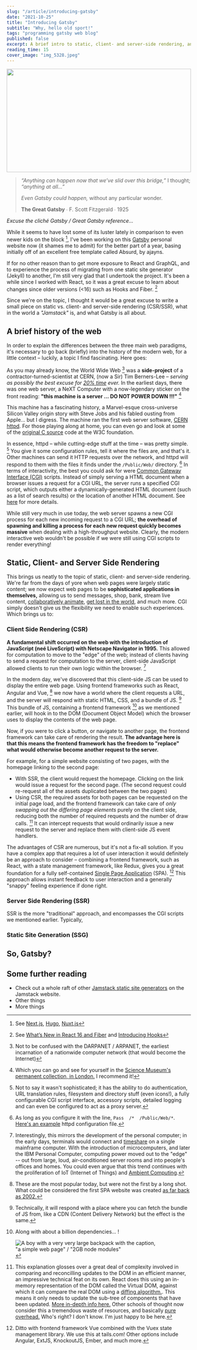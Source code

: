 ```yaml
---
slug: "/article/introducing-gatsby"
date: "2021-10-25"
title: "Introducing Gatsby"
subtitle: "Why, hello old sport!"
tags: "programming gatsby web blog"
published: false
excerpt: A brief intro to static, client- and server-side rendering, and what static site generators are about.
reading_time: 15
cover_image: "img_5328.jpeg"
---
```


<div style="width:100%;height:0;padding-bottom:56%;position:relative;">
  <img src="https://media.giphy.com/media/g9582DNuQppxC/source.gif" width="100%" height="100%" style="position:absolute" frameBorder="0" class="giphy-embed" allowFullScreen></img>
</div>

> _“Anything can happen now that we’ve slid over this bridge,”_ I thought; _“anything at all...”_
>
> _Even Gatsby could happen,_ without any particular wonder.
>
> **The Great Gatsby** ∙ F. Scott Fitzgerald ∙ 1925

*Excuse the cliché Gatsby / Great Gatsby reference...*

While it seems to have lost some of its luster lately in comparison to even newer kids on the block [^1], I've been working on this [Gatsby](https://www.gatsbyjs.com/) personal website now (it shames me to admit) for the better part of a year, basing initially off of an excellent free template called Absurd, by ajayns.

If for no other reason than to get more exposure to React and GraphQL, and to experience the process of migrating from one static site generator (Jekyll) to another, I'm still very glad that I undertook the project. It's been a while since I worked with React, so it was a great excuse to learn about changes since older versions (<16) such as Hooks and Fiber. [^2]

Since we're on the topic, I thought it would be a great excuse to write a small piece on static vs. client- and server-side rendering (CSR/SSR), what in the world a _"Jamstack"_ is, and what Gatsby is all about.


## A brief history of the web

In order to explain the differences between the three main web paradigms, it's necessary to go back (briefly) into the history of the modern web, for a little context – luckily, a topic I find fascinating. Here goes:

As you may already know, the World Wide Web [^12] was a **side-project** of a contractor-turned-scientist at CERN, (now a Sir) Tim Berners-Lee – *serving as possibly the best excuse for [20% time]() ever.* In the earliest days, there was one web server, a NeXT Computer with a now-legendary sticker on the front reading: **"this machine is a server ... DO NOT POWER DOWN !!!"** [^3]

This machine has a fascinating history, a Marvel-esque cross-universe Silicon Valley origin story with Steve Jobs and his fabled ousting from Apple... but I digress. The  machine ran the first web server software, [CERN httpd](https://en.wikipedia.org/wiki/CERN_httpd). For those playing along at home, you can even go and look at some of the [original C source](https://www.w3.org/Daemon/Implementation/HTDaemon.c) code at the W3C foundation.

In essence, httpd – while cutting-edge stuff at the time – was pretty simple. [^4] You give it some configuration rules, tell it where the files are, and that's it. Other machines can send it HTTP requests over the network, and httpd will respond to them with the files it finds under the `/Public/Web/` directory. [^5] In terms of interactivity, the best you could ask for were [Common Gateway Interface (CGI)](https://www.w3.org/Daemon/User/CGI/Overview.html) scripts. Instead of simply serving a HTML document when a browser issues a request for a CGI URL, the server runs a specified CGI script, which outputs either a dynamically-generated HTML document (such as a list of search results) or the location of another HTML document. See [here](https://computer.howstuffworks.com/cgi3.htm) for more details.

While still very much in use today, the web server spawns a new CGI process for each new incoming request to a CGI URL; **the overhead of spawning and killing a process for each new request quickly becomes massive** when dealing with a high-throughput website. Clearly, the modern interactive web wouldn't be possible if we were still using CGI scripts to render everything!


## Static, Client- and Server Side Rendering

This brings us neatly to the topic of static, client- and server-side rendering. We're far from the days of yore when web pages were largely static content; we now expect web pages to be **sophisticated applications in themselves,** allowing us to send messages, shop, bank, stream live content, [collaboratively animate](https://garticphone.com/), [get lost in the world](https://www.geoguessr.com/), and much more. CGI simply doesn't give us the flexibility we need to enable such experiences. Which brings us to:

### Client Side Rendering (CSR)

**A fundamental shift occurred on the web with the introduction of JavaScript (neé LiveScript) with Netscape Navigator in 1995.** This allowed for computation to move to the "edge" of the web; instead of clients having to send a request for computation to the server, client-side JavaScript allowed clients to run their own logic within the browser. [^6]

In the modern day, we've discovered that this client-side JS can be used to display the entire web page. Using frontend frameworks such as React, Angular and Vue, [^9] we now have a world where the client requests a URL, and the server will respond with static HTML, CSS, and a bundle of JS. [^11] This bundle of JS, containing a frontend framework [^10] as we mentioned earlier, will hook in to the DOM (Document Object Model) which the browser uses to display the contents of the web page.

Now, if you were to click a button, or navigate to another page, the frontend framework can take care of rendering the result. **The advantage here is that this means the frontend framework has the freedom to "replace" what would otherwise become another request to the server.**

For example, for a simple website consisting of two pages, with the homepage linking to the second page:

- With SSR, the client would request the homepage. Clicking on the link would issue a request for the second page. (The second request could re-request all of the assets duplicated between the two pages)
- Using CSR, the required assets for both pages can be requested on the initial page load, and the frontend framework can take care of *only swapping out the differing page elements* purely on the client side, reducing both the number of required requests and the number of draw calls. [^7] It can intercept requests that would ordinarily issue a new request to the server and replace them with client-side JS event handlers.

The advantages of CSR are numerous, but it's not a fix-all solution. If you have a complex app that requires a lot of user interaction it would definitely be an approach to consider – combining a frontend framework, such as React, with a state management framework, like Redux, gives you a great foundation for a fully self-contained [Single Page Application](https://en.wikipedia.org/wiki/Single-page_application) (SPA). [^8] This approach allows instant feedback to user interaction and a generally "snappy" feeling experience if done right.

### Server Side Rendering (SSR)

SSR is the more "traditional" approach, and encompasses the CGI scripts we mentioned earlier. Typically,




### Static Site Generation (SSG)

## So, Gatsby?


## Some further reading

- Check out a whole raft of other [Jamstack static site generators](https://jamstack.org/generators/) on the Jamstack website.
- Other things
- More things


<!-- Footnotes -->

[^1]: See [Next.js](https://nextjs.org/), [Hugo](https://gohugo.io/), [Nuxt.js](https://nuxtjs.org/)

[^2]: See [What’s New in React 16 and Fiber](https://medium.com/edge-coders/react-16-features-and-fiber-explanation-e779544bb1b7) and [Introducing Hooks](https://reactjs.org/docs/hooks-intro.html)

[^3]: Which you can go and see for yourself in the [Science Museum's permanent collection, in London.](https://collection.sciencemuseumgroup.org.uk/objects/co8232360/next-cube-computer-1990-personal-computer) I recommend it!

[^4]: Not to say it wasn't sophisticated; it has the ability to do authentication, URL translation rules, filesystem and directory stuff (even icons!), a fully configurable CGI script interface, accessory scripts, detailed logging and can even be configured to act as a proxy server.

[^5]: As long as you configure it with the line, `Pass	/*	/Public/Web/*`. [Here's an example](https://www.w3.org/Daemon/User/Config/httpd.conf.txt) httpd configuration file.

[^6]: Interestingly, this mirrors the development of the personal computer; in the early days, terminals would connect and [timeshare](https://en.wikipedia.org/wiki/Time-sharing) on a single mainframe computer. With the introduction of microcomputers, and later the IBM Personal Computer, computing power moved out to the "edge" -- out from large, loud, air-conditioned server rooms and into people's offices and homes. You could even argue that this trend continues with the proliferation of IoT (Internet of Things) and [Ambient Computing](https://www.digitaltrends.com/computing/what-is-ambient-computing/).

[^7]: This explanation glosses over a great deal of complexity involved in comparing and reconcilling updates to the DOM in an efficient manner, an impressive technical feat on its own. React does this using an in-memory representation of the DOM called the Virtual DOM, against which it can compare the real DOM using a [diffing algorithm.](https://reactjs.org/docs/reconciliation.html). This means it only needs to update the sub-tree of components that have been updated. [More in-depth info here.](https://hackernoon.com/virtual-dom-reconciliation-and-diffing-algorithm-explained-simply-ycn34gr) Other schools of thought now consider this a tremendous waste of resources, and basically [pure overhead.](https://svelte.dev/blog/virtual-dom-is-pure-overhead) Who's right? I don't know. I'm just happy to be here.

[^8]: Ditto with frontend framework Vue combined with the Vuex state management library. We use this at tails.com! Other options include Angular, ExtJS, KnockoutJS, Ember, and much more.

[^9]: These are the most popular today, but were not the first by a long shot. What could be considered the first SPA website was created [as far back as 2002.](https://en.wikipedia.org/wiki/Single-page_application#cite_note-4)

[^10]: Along with about a billion dependencies... !<div style="max-width: 400px"> ![A boy with a very very large backpack with the caption, "a simple web page" / "2GB node modules"](../images/article_images/node_modules_backpack.jpeg) </div>

[^11]: Technically, it will respond with a place where you can fetch the bundle of JS from, like a CDN (Content Delivery Network) but the effect is the same.

[^12]: Not to be confused with the DARPANET / ARPANET, the earliest incarnation of a nationwide computer network (that would become the Internet)